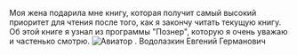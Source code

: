 Моя жена подарила мне книгу, которая получит самый высокий приоритет для чтения после того, как я закончу читать текущую книгу. Об этой книге я узнал из программы "Познер", которую я очень уважаю и частенько смотрю.
![Авиатор . Водолазкин Евгений Германович](/static/images/aviator_vodolazkin.jpg)